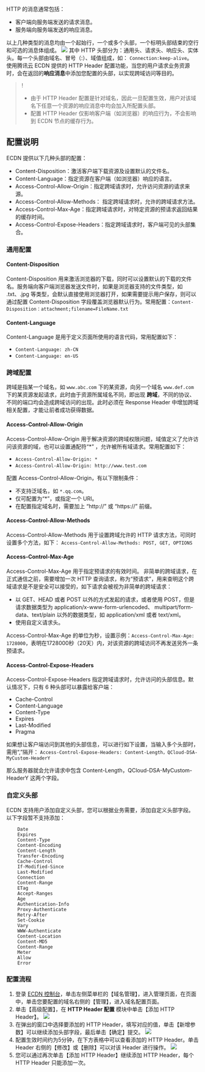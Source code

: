 
HTTP 的消息通常包括：
+ 客户端向服务端发送的请求消息。
+ 服务端向服务端发送的响应消息。

以上几种类型的消息均由一个起始行，一个或多个头部，一个标明头部结束的空行和可选的消息体组成。
![](https://mc.qcloudimg.com/static/img/3e5f42e1cb78ef015967dda5f790f98c/http.png)
其中 HTTP 头部分为：通用头、请求头、响应头、实体头。每一个头部由域名、冒号（:）、域值组成，如： `Connection:keep-alive`。
使用腾讯云 ECDN 提供的 HTTP Header 配置功能，当您的用户请求业务资源时，会在返回的**响应消息**中添加您配置的头部，以实现跨域访问等目的。
>!
> + 由于 HTTP Header 配置是针对域名，因此一旦配置生效，用户对该域名下任意一个资源的响应消息中均会加入所配置头部。
> + 配置 HTTP Header 仅影响客户端（如浏览器）的响应行为，不会影响到 ECDN 节点的缓存行为。

## 配置说明
ECDN 提供以下几种头部的配置：
+ Content-Disposition：激活客户端下载资源及设置默认的文件名。
+ Content-Language：指定资源在客户端（如浏览器）响应的语言。
+ Access-Control-Allow-Origin：指定跨域请求时，允许访问资源的请求来源。
+ Access-Control-Allow-Methods： 指定跨域请求时，允许的跨域请求方法。
+ Access-Control-Max-Age：指定跨域请求时，对特定资源的预请求返回结果的缓存时间。
+ Access-Control-Expose-Headers：指定跨域请求时，客户端可见的头部集合。

### 通用配置
#### Content-Disposition
Content-Disposition 用来激活浏览器的下载，同时可以设置默认的下载的文件名。服务端向客户端浏览器发送文件时，如果是浏览器支持的文件类型，如 .txt、.jpg 等类型，会默认直接使用浏览器打开，如果需要提示用户保存，则可以通过配置 Content-Disposition 字段覆盖浏览器默认行为。常用配置：`Content-Disposition：attachment;filename=FileName.txt`

#### Content-Language
Content-Language 是用于定义页面所使用的语言代码，常用配置如下：
- `Content-Language: zh-CN`
- `Content-Language: en-US`

### 跨域配置
跨域是指某一个域名，如 `www.abc.com` 下的某资源，向另一个域名 `www.def.com` 下的某资源发起请求，此时由于资源所属域名不同，即出现 **跨域**，不同的协议、不同的端口均会造成跨域访问的出现。此时必须在 Response Header 中增加跨域相关配置，才能让前者成功获得数据。

#### Access-Control-Allow-Origin
Access-Control-Allow-Origin 用于解决资源的跨域权限问题，域值定义了允许访问该资源的域，也可以设置通配符“\*” ，允许被所有域请求。常用配置如下：
- `Access-Control-Allow-Origin: *`
- `Access-Control-Allow-Origin: http://www.test.com`

配置 Access-Control-Allow-Origin，有以下限制条件：
+ 不支持泛域名，如 `*.qq.com`。
+ 仅可配置为“\*”，或指定一个 URI。
+ 在配置指定域名时，需要加上 “http://” 或 “https://” 前缀。

#### Access-Control-Allow-Methods 
Access-Control-Allow-Methods 用于设置跨域允许的 HTTP 请求方法，可同时设置多个方法，如下：
`Access-Control-Allow-Methods: POST, GET, OPTIONS`

#### Access-Control-Max-Age
Access-Control-Max-Age 用于指定预请求的有效时间。
非简单的跨域请求，在正式通信之前，需要增加一次 HTTP 查询请求，称为“预请求”，用来查明这个跨域请求是不是安全可以接受的，如下请求会被视为非简单的跨域请求：
+ 以 GET、HEAD 或者 POST 以外的方式发起的请求，或者使用 POST，但是请求数据类型为 application/x-www-form-urlencoded、 multipart/form-data、text/plain 以外的数据类型，如 application/xml 或者 text/xml。
+ 使用自定义请求头。

Access-Control-Max-Age 的单位为秒，设置示例：`Access-Control-Max-Age: 1728000`，表明在1728000秒（20天）内，对该资源的跨域访问不再发送另外一条预请求。

#### Access-Control-Expose-Headers
Access-Control-Expose-Headers 指定跨域请求时，允许访问的头部信息。默认情况下，只有 6 种头部可以暴露给客户端：
- Cache-Control
- Content-Language
- Content-Type
- Expires
- Last-Modified
- Pragma

如果想让客户端访问到其他的头部信息，可以进行如下设置，当输入多个头部时，需用“,”隔开：
`Access-Control-Expose-Headers: Content-Length，QCloud-DSA-MyCustom-HeaderY`

那么服务器就会允许请求中包含 Content-Length，QCloud-DSA-MyCustom-HeaderY 这两个字段。

### 自定义头部
ECDN 支持用户添加自定义头部，您可以根据业务需要，添加自定义头部字段。
以下字段暂不支持添加：
```
	Date  
	Expires 
	Content-Type
	Content-Encoding
	Content-Length
	Transfer-Encoding
	Cache-Control
	If-Modified-Since
	Last-Modified
	Connection
	Content-Range
	ETag
	Accept-Ranges
	Age
	Authentication-Info
	Proxy-Authenticate
	Retry-After
	Set-Cookie
	Vary
	WWW-Authenticate
	Content-Location
	Content-MD5
	Content-Range
	Meter
	Allow
	Error
```

### 配置流程
1. 登录 [ECDN 控制台](https://console.cloud.tencent.com/dsa)，单击左侧菜单栏的【域名管理】，进入管理页面，在页面中，单击您要配置的域名右侧的【管理】，进入域名配置页面。
2. 单击【高级配置】，在 **HTTP Header 配置** 模块中单击【添加 HTTP Header】。
![](https://main.qcloudimg.com/raw/79e8431f9cdf7dd1325c2ec40bf9eac6.png)
3. 在弹出的窗口中选择要添加的 HTTP Header，填写对应的值，单击【新增参数】可以继续添加头部字段，最后单击【确定】提交。
![](https://main.qcloudimg.com/raw/1c340913ce1988a603cc7e8cc9daa50e.png)
4. 配置生效时间约为5分钟，在下方表格中可以查看添加的 HTTP Header。单击 Header 右侧的【修改】或【删除】可以对该 Header 进行操作。
![](https://main.qcloudimg.com/raw/6436c4b3aeeefaf57d00f7005acac572.png)
5. 您可以通过再次单击【添加 HTTP Header】继续添加 HTTP Header，每个 HTTP Header 只能添加一次。
